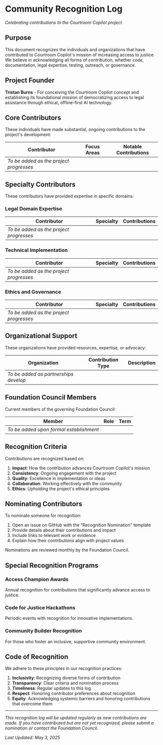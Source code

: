 # Community Recognition Log

*Celebrating contributions to the Courtroom Copilot project*

## Purpose

This document recognizes the individuals and organizations that have contributed to Courtroom Copilot's mission of increasing access to justice. We believe in acknowledging all forms of contribution, whether code, documentation, legal expertise, testing, outreach, or governance.

## Project Founder

**Tristan Burns** - For conceiving the Courtroom Copilot concept and establishing its foundational mission of democratizing access to legal assistance through ethical, offline-first AI technology.

## Core Contributors

These individuals have made substantial, ongoing contributions to the project's development:

| Contributor | Focus Areas | Notable Contributions |
|-------------|-------------|----------------------|
| *To be added as the project progresses* | | |

## Specialty Contributors

These contributors have provided expertise in specific domains:

### Legal Domain Expertise

| Contributor | Specialty | Contributions |
|-------------|-----------|---------------|
| *To be added as the project progresses* | | |

### Technical Implementation

| Contributor | Specialty | Contributions |
|-------------|-----------|---------------|
| *To be added as the project progresses* | | |

### Ethics and Governance

| Contributor | Specialty | Contributions |
|-------------|-----------|---------------|
| *To be added as the project progresses* | | |

## Organizational Support

These organizations have provided resources, expertise, or advocacy:

| Organization | Contribution Type | Description |
|--------------|-------------------|-------------|
| *To be added as partnerships develop* | | |

## Foundation Council Members

Current members of the governing Foundation Council:

| Member | Role | Term |
|--------|------|------|
| *To be added upon formal establishment* | | |

## Recognition Criteria

Contributions are recognized based on:

1. **Impact**: How the contribution advances Courtroom Copilot's mission
2. **Consistency**: Ongoing engagement with the project
3. **Quality**: Excellence in implementation or ideas
4. **Collaboration**: Working effectively with the community
5. **Ethics**: Upholding the project's ethical principles

## Nominating Contributors

To nominate someone for recognition:

1. Open an issue on GitHub with the "Recognition Nomination" template
2. Provide details about their contributions and impact
3. Include links to relevant work or evidence
4. Explain how their contributions align with project values

Nominations are reviewed monthly by the Foundation Council.

## Special Recognition Programs

### Access Champion Awards

Annual recognition for contributions that significantly advance access to justice.

### Code for Justice Hackathons

Periodic events with recognition for innovative implementations.

### Community Builder Recognition

For those who foster an inclusive, supportive community environment.

## Code of Recognition

We adhere to these principles in our recognition practices:

1. **Inclusivity**: Recognizing diverse forms of contribution
2. **Transparency**: Clear criteria and nomination process
3. **Timeliness**: Regular updates to this log
4. **Respect**: Honoring contributor preferences about recognition
5. **Equity**: Acknowledging systemic barriers and honoring contributions that overcome them

---

*This recognition log will be updated regularly as new contributions are made. If you have contributed but are not yet recognized, please submit a nomination or contact the Foundation Council.*

*Last Updated: May 3, 2025*